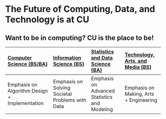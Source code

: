 # The Future of Computing, Data, and Technology is at CU

## Want to be in computing? CU is the place to be!

| [Computer Science (BS/BA)](https://kenbod.github.io/computing_paths/CS.html) | [Information Science (BS)](https://kenbod.github.io/computing_paths/IS.html) | [Statistics and Data Science (BA)](https://kenbod.github.io/computing_paths/SDS.html) | [Technology, Arts, and Media (BS)](https://kenbod.github.io/computing_paths/TAM.html) |
|:-----------|:-----------|:------------|:------------|
|Emphasis on Algorithm Design + Implementation|Emphasis on Solving Societal Problems with Data|Emphasis on Advanced Statistics and Modeling |Emphasis on  Making, Arts + Engineering|
